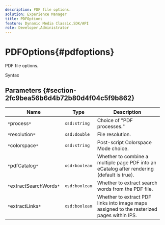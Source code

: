 ```yaml
---
description: PDF file options.
solution: Experience Manager
title: PDFOptions
feature: Dynamic Media Classic,SDK/API
role: Developer,Administrator
---
```


# PDFOptions{#pdfoptions}

PDF file options.

 Syntax 

## Parameters {#section-2fc9bea56b6d4b72b80d4f04c5f9b862}

|  Name  | Type  | Description  |
|---|---|---|
|  `*`process`*`  | `xsd:string`  | Choice of "PDF processes."  |
|  `*`resolution`*`  | `xsd:double`  | File resolution.  |
|  `*`colorspace`*`  | `xsd:string`  | Post-script Colorspace Mode choice.  |
|  `*`pdfCatalog`*`  | `xsd:boolean`  | Whether to combine a multiple page PDF into an eCatalog after rendering (default is true).  |
|  `*`extractSearchWords`*`  | `xsd:boolean`  | Whether to extract search words from the PDF file.  |
|  `*`extractLinks`*`  | `xsd:boolean`  | Whether to extract PDF links into image maps assigned to the rasterized pages within IPS.  |

